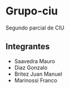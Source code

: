 # Grupo-ciu
Segundo parcial de CIU

## Integrantes

+ Saavedra Mauro
+ Diaz Gonzalo
+ Britez Juan Manuel
+ Marinossi Franco 
